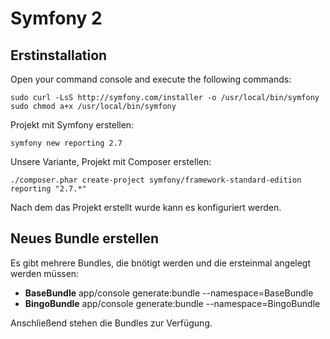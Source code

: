 # Symfony 2

## Erstinstallation

Open your command console and execute the following commands:

```
sudo curl -LsS http://symfony.com/installer -o /usr/local/bin/symfony
sudo chmod a+x /usr/local/bin/symfony
```

Projekt mit Symfony erstellen:

```
symfony new reporting 2.7
```

Unsere Variante, Projekt mit Composer erstellen:

```
./composer.phar create-project symfony/framework-standard-edition reporting "2.7.*" 
```

Nach dem das Projekt erstellt wurde kann es konfiguriert werden.

## Neues Bundle erstellen

Es gibt mehrere Bundles, die bnötigt werden und die ersteinmal angelegt werden müssen:

* **BaseBundle** 
    app/console generate:bundle --namespace=BaseBundle
* **BingoBundle**
    app/console generate:bundle --namespace=BingoBundle

Anschließend stehen die Bundles zur Verfügung.

